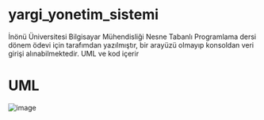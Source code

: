 # yargi_yonetim_sistemi
İnönü Üniversitesi Bilgisayar Mühendisliği Nesne Tabanlı Programlama dersi dönem ödevi için tarafımdan yazılmıştır, bir arayüzü olmayıp konsoldan veri girişi alınabilmektedir. UML ve kod içerir

# UML
![image](https://github.com/user-attachments/assets/64e6bbbf-111c-4bd0-8356-cfb29611ce6a)


